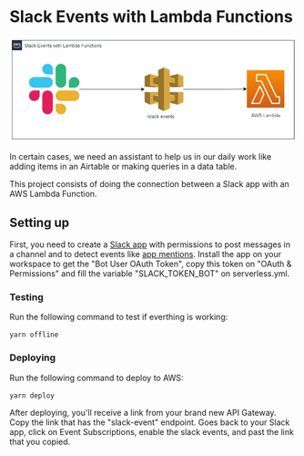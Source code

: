 # Slack Events with Lambda Functions

![Architecture](images\architecture.jpg?raw=true "Architecture")

In certain cases, we need an assistant to help us in our daily work like adding items in an Airtable or making queries in a data table.

This project consists of doing the connection between a Slack app with an AWS Lambda Function.

## Setting up
First, you need to create a [Slack app](https://api.slack.com/start/overview) with permissions to post messages in a channel and to detect events like [app mentions](https://api.slack.com/events/app_mention). Install the app on your workspace to get the "Bot User OAuth Token", copy this token on "OAuth & Permissions" and fill the variable "SLACK_TOKEN_BOT" on serverless.yml.

### Testing
Run the following command to test if everthing is working:
```
yarn offline
```

### Deploying
Run the following command to deploy to AWS:
```
yarn deploy
```
After deploying, you'll receive a link from your brand new API Gateway. Copy the link that has the "slack-event" endpoint. Goes back to your Slack app, click on Event Subscriptions, enable the slack events, and past the link that you copied.

